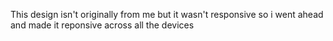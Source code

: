 This design isn't originally from me but it wasn't responsive 
so i went ahead and made it reponsive across all the devices 
